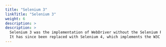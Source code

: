 ```yaml
---
title: "Selenium 3"
linkTitle: "Selenium 3"
weight: 6
description: >
description: >
  Selenium 3 was the implementation of WebDriver without the Selenium RC Code.
  It has since been replaced with Selenium 4, which implements the W3C WebDriver specification.
---
```


